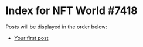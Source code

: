 # Index for NFT World #7418
Posts will be displayed in the order below:

- [Your first post](./001-first.md)

